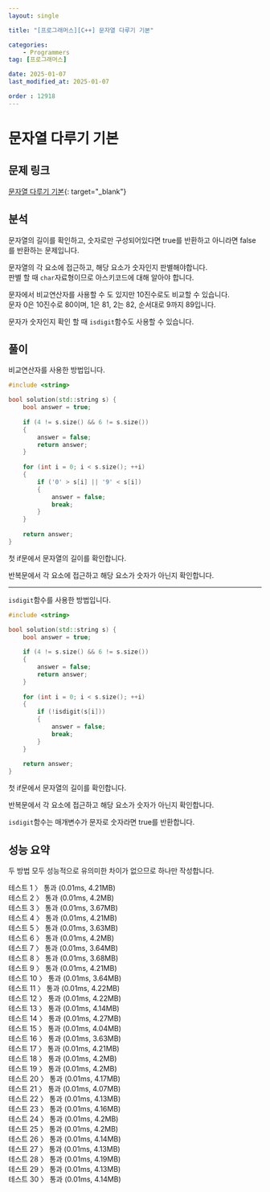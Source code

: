 ```yaml
---
layout: single

title: "[프로그래머스][C++] 문자열 다루기 기본"

categories:
    - Programmers
tag: [프로그래머스]

date: 2025-01-07
last_modified_at: 2025-01-07

order : 12918
---
```


# 문자열 다루기 기본

## 문제 링크

[문자열 다루기 기본](https://school.programmers.co.kr/learn/courses/30/lessons/12918){: target="_blank"}

## 분석

문자열의 길이를 확인하고, 숫자로만 구성되어있다면 true를 반환하고 아니라면 false를 반환하는 문제입니다.

문자열의 각 요소에 접근하고, 해당 요소가 숫자인지 판별해야합니다.  
판별 할 때 `char`자료형이므로 아스키코드에 대해 알아야 합니다.

문자에서 비교연산자를 사용할 수 도 있지만 10진수로도 비교할 수 있습니다.  
문자 0은 10진수로 80이며, 1은 81, 2는 82, 순서대로 9까지 89입니다.

문자가 숫자인지 확인 할 때 `isdigit`함수도 사용할 수 있습니다.

## 풀이

비교연산자를 사용한 방법입니다.

```cpp
#include <string>

bool solution(std::string s) {
    bool answer = true;
    
    if (4 != s.size() && 6 != s.size())
    {
        answer = false;
        return answer;
    }
    
    for (int i = 0; i < s.size(); ++i)
    {
        if ('0' > s[i] || '9' < s[i])
        {
            answer = false;
            break;
        }
    }
    
    return answer;
}
```

첫 if문에서 문자열의 길이를 확인합니다.

반복문에서 각 요소에 접근하고 해당 요소가 숫자가 아닌지 확인합니다.

---

`isdigit`함수를 사용한 방법입니다.

```cpp
#include <string>

bool solution(std::string s) {
    bool answer = true;
    
    if (4 != s.size() && 6 != s.size())
    {
        answer = false;
        return answer;
    }
    
    for (int i = 0; i < s.size(); ++i)
    {
        if (!isdigit(s[i]))
        {
            answer = false;
            break;
        }
    }
    
    return answer;
}
```

첫 if문에서 문자열의 길이를 확인합니다.

반복문에서 각 요소에 접근하고 해당 요소가 숫자가 아닌지 확인합니다.

`isdigit`함수는 매개변수가 문자로 숫자라면 true를 반환합니다.

## 성능 요약

두 방법 모두 성능적으로 유의미한 차이가 없으므로 하나만 작성합니다.

테스트 1 〉 통과 (0.01ms, 4.21MB)  
테스트 2 〉 통과 (0.01ms, 4.2MB)  
테스트 3 〉 통과 (0.01ms, 3.67MB)  
테스트 4 〉 통과 (0.01ms, 4.21MB)  
테스트 5 〉 통과 (0.01ms, 3.63MB)  
테스트 6 〉 통과 (0.01ms, 4.2MB)  
테스트 7 〉 통과 (0.01ms, 3.64MB)  
테스트 8 〉 통과 (0.01ms, 3.68MB)  
테스트 9 〉 통과 (0.01ms, 4.21MB)  
테스트 10 〉 통과 (0.01ms, 3.64MB)  
테스트 11 〉 통과 (0.01ms, 4.22MB)  
테스트 12 〉 통과 (0.01ms, 4.22MB)  
테스트 13 〉 통과 (0.01ms, 4.14MB)  
테스트 14 〉 통과 (0.01ms, 4.27MB)  
테스트 15 〉 통과 (0.01ms, 4.04MB)  
테스트 16 〉 통과 (0.01ms, 3.63MB)  
테스트 17 〉 통과 (0.01ms, 4.21MB)  
테스트 18 〉 통과 (0.01ms, 4.2MB)  
테스트 19 〉 통과 (0.01ms, 4.2MB)  
테스트 20 〉 통과 (0.01ms, 4.17MB)  
테스트 21 〉 통과 (0.01ms, 4.07MB)  
테스트 22 〉 통과 (0.01ms, 4.13MB)  
테스트 23 〉 통과 (0.01ms, 4.16MB)  
테스트 24 〉 통과 (0.01ms, 4.2MB)  
테스트 25 〉 통과 (0.01ms, 4.2MB)  
테스트 26 〉 통과 (0.01ms, 4.14MB)  
테스트 27 〉 통과 (0.01ms, 4.13MB)  
테스트 28 〉 통과 (0.01ms, 4.19MB)  
테스트 29 〉 통과 (0.01ms, 4.13MB)  
테스트 30 〉 통과 (0.01ms, 4.14MB)  